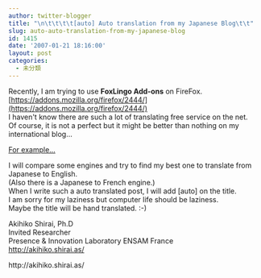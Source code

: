 ```yaml
---
author: twitter-blogger
title: "\n\t\t\t\t[auto] Auto translation from my Japanese Blog\t\t"
slug: auto-auto-translation-from-my-japanese-blog
id: 1415
date: '2007-01-21 18:16:00'
layout: post
categories:
  - 未分類
---
```


Recently, I am trying to use <span style="font-weight: bold;">FoxLingo Add-ons</span> on FireFox.  
[https://addons.mozilla.org/firefox/2444/](https://addons.mozilla.org/firefox/2444/)   
I haven't know there are such a lot of translating free service on the net.  
Of course, it is not a perfect but it might be better than nothing on my international blog...  

[For example...](http://ocn.amikai.com/amiweb/browser.jsp?url=http://ameblo.jp/akihiko/&display=2&langpair=ja%2Cen&c_id=ocn&lang=JA&toolbar=yes)  

I will compare some engines and try to find my best one to translate from Japanese to English.  
(Also there is a Japanese to French engine.)  
When I write such a auto translated post, I will add [auto] on the title.  
I am sorry for my laziness but computer life should be laziness.  
Maybe the title will be hand translated. :-)  

Akihiko Shirai, Ph.D  
Invited Researcher  
Presence & Innovation Laboratory ENSAM France  
http://akihiko.shirai.as/

<div>http://akihiko.shirai.as/</div>